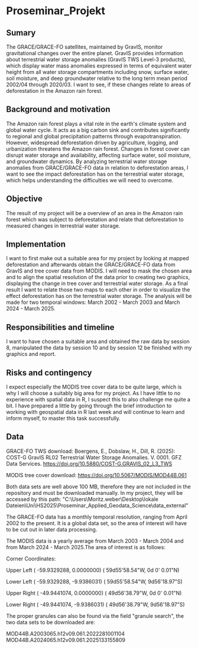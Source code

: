 # Proseminar_Projekt

## Sumary
The GRACE/GRACE-FO satellites, maintained by GravIS, monitor gravitational changes over the entire planet. GravIS provides information about terrestrial water storage anomalies (GravIS TWS Level-3 products), which display water mass anomalies expressed in terms of equivalent water height from all water storage compartments including snow, surface water, soil moisture, and deep groundwater relative to the long term mean period 2002/04 through 2020/03. I want to see, if these changes relate to areas of deforestation in the Amazon rain forest.

## Background and motivation
The Amazon rain forest plays a vital role in the earth's climate system and global water cycle. It acts as a big carbon sink and contributes significantly to regional and global precipitation patterns through evapotranspiration. However, widespread deforestation driven by agriculture, logging, and urbanization threatens the Amazon rain forest. Changes in forest cover can disrupt water storage and availability, affecting surface water, soil moisture, and groundwater dynamics. By analyzing terrestrial water storage anomalies from GRACE/GRACE-FO data in relation to deforestation areas, I want to see the impact deforestation has on the terrestrial water storage, which helps understanding the difficulties we will need to overcome.

## Objective
The result of my project will be a overview of an area in the Amazon rain forest which was subject to deforestation and relate that deforestation to measured changes in terrestrial water storage.

## Implementation
I want to first make out a suitable area for my project by looking at mapped deforestation and afterwards obtain the GRACE/GRACE-FO data from GravIS and tree cover data from MODIS. I will need to mask the chosen area and to align the spatial resolution of the data prior to creating two graphics, displaying the change in tree cover and terrestrial water storage. As a final result I want to relate those two maps to each other in order to visualize the effect deforestation has on the terrestrial water storage. The analysis will be made for two temporal windows: March 2002 - March 2003 and March 2024 - March 2025.

## Responsibilities and timeline
I want to have chosen a suitable area and obtained the raw data by session 8, manipulated the data by session 10 and by session 12 be finished with my graphics and report.

## Risks and contingency
I expect especially the MODIS tree cover data to be quite large, which is why I will choose a suitably big area for my project. As I have little to no experience with spatial data in R, I suspect this to also challenge me quite a bit. I have prepared a little by going through the brief introduction to working with geospatial data in R last week and will continue to learn and inform myself, to master this task successfully.

## Data
GRACE-FO TWS download: 
Boergens, E., Dobslaw, H., Dill, R. (2025):
  COST-G GravIS RL02 Terrestrial Water Storage Anomalies.
  V. 0001. GFZ Data Services. https://doi.org/10.5880/COST-G.GRAVIS_02_L3_TWS

MODIS tree cover download:
https://doi.org/10.5067/MODIS/MOD44B.061

Both data sets are well above 100 MB, therefore they are not included in the repository and must be downloaded manually. In my project, they will be accessed by this path: "C:\Users\Moritz.weber\Desktop\lokale Dateien\Uni\HS2025\Proseminar_Applied_Geodata_Science\data_external"

The GRACE-FO data has a monthly temporal resolution, ranging from April 2002 to the present. It is a global data set, so the area of interest will have to be cut out in later data processing.

The MODIS data is a yearly average from March 2003 - March 2004 and from March 2024 - March 2025.The area of interest is as follows:

Corner Coordinates:

Upper Left  ( -59.9329288,   0.0000000) ( 59d55'58.54"W,  0d 0' 0.01"N)

Lower Left  ( -59.9329288,  -9.9386031) ( 59d55'58.54"W,  9d56'18.97"S)

Upper Right ( -49.9441074,   0.0000000) ( 49d56'38.79"W,  0d 0' 0.01"N)

Lower Right ( -49.9441074,  -9.9386031) ( 49d56'38.79"W,  9d56'18.97"S)

The proper granules can also be found via the field "granule search", the two data sets to be downloaded are:

MOD44B.A2003065.h12v09.061.2022281001104
MOD44B.A2024065.h12v09.061.2025133155809